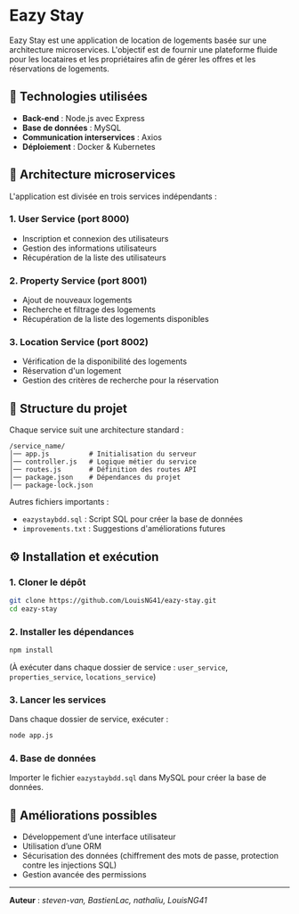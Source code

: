 # Eazy Stay

Eazy Stay est une application de location de logements basée sur une architecture microservices. L'objectif est de fournir une plateforme fluide pour les locataires et les propriétaires afin de gérer les offres et les réservations de logements.

## 🚀 Technologies utilisées

- **Back-end** : Node.js avec Express
- **Base de données** : MySQL
- **Communication interservices** : Axios
- **Déploiement** : Docker & Kubernetes

## 📌 Architecture microservices

L'application est divisée en trois services indépendants :

### **1. User Service** (port **8000**)

- Inscription et connexion des utilisateurs
- Gestion des informations utilisateurs
- Récupération de la liste des utilisateurs

### **2. Property Service** (port **8001**)

- Ajout de nouveaux logements
- Recherche et filtrage des logements
- Récupération de la liste des logements disponibles

### **3. Location Service** (port **8002**)

- Vérification de la disponibilité des logements
- Réservation d'un logement
- Gestion des critères de recherche pour la réservation

## 📂 Structure du projet

Chaque service suit une architecture standard :

```
/service_name/
│── app.js          # Initialisation du serveur
│── controller.js   # Logique métier du service
│── routes.js       # Définition des routes API
│── package.json    # Dépendances du projet
│── package-lock.json
```

Autres fichiers importants :

- `eazystaybdd.sql` : Script SQL pour créer la base de données
- `improvements.txt` : Suggestions d'améliorations futures

## ⚙️ Installation et exécution

### **1. Cloner le dépôt**

```sh
git clone https://github.com/LouisNG41/eazy-stay.git
cd eazy-stay
```

### **2. Installer les dépendances**

```sh
npm install
```

(À exécuter dans chaque dossier de service : `user_service`, `properties_service`, `locations_service`)

### **3. Lancer les services**

Dans chaque dossier de service, exécuter :

```sh
node app.js
```

### **4. Base de données**

Importer le fichier `eazystaybdd.sql` dans MySQL pour créer la base de données.

## 🔧 Améliorations possibles

- Développement d’une interface utilisateur
- Utilisation d’une ORM
- Sécurisation des données (chiffrement des mots de passe, protection contre les injections SQL)
- Gestion avancée des permissions

---

**Auteur** : *steven-van, BastienLac, nathaliu, LouisNG41*


